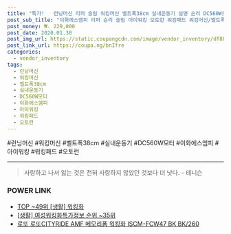 ```yaml
--- 
title: "특가!   런닝머신 리퍼 슬림 워킹머신 벨트폭38cm 실내운동기 설명 숀리 DC560W모터 참조 이화에스엠피 아이워킹 워킹패드..." 
post_sub_title: "이화에스엠피 리퍼 숀리 슬림 아이워킹 오토런 워킹패드 워킹머신/벨트폭38cm/DC560W모터/실내운동기 런닝머신, 상세 설명 참조" 
post_money: ₩. 229,000 
post_date: 2020.01.30 
post_img_url: https://static.coupangcdn.com/image/vendor_inventory/df88/65780236e5c23c7f4da6bffae1e66d78152f19dfdb2f52ad1819bf30d999.jpg 
post_link_url: https://coupa.ng/bnIfre 
categories: 
  - vendor_inventory 
tags: 
  - 런닝머신 
  - 워킹머신 
  - 벨트폭38cm 
  - 실내운동기 
  - DC560W모터 
  - 이화에스엠피 
  - 아이워킹 
  - 워킹패드 
  - 오토런 
--- 
```

  #런닝머신 #워킹머신 #벨트폭38cm #실내운동기 #DC560W모터 #이화에스엠피 #아이워킹 #워킹패드 #오토런 
<hr> 

> 사랑하고 나서 잃는 것은 전혀 사랑하지 않았던 것보다 더 낫다. - 테니슨 


### POWER LINK

* <a href="https://blog.naver.com/fasyy4321/221779539602" target="_blank"> TOP ~49위 [생활] 워킹화</a>
* <a href="https://blog.naver.com/sakai111/221773527816" target="_blank"> [생활] 여성워킹화특가정보 순위 ~35위</a>
* <a href="https://blog.naver.com/santokki14/221779586180" target="_blank">로또 로또CITYRIDE AMF 메모리폼 워킹화 ISCM-FCW47 BK BK/260</a>
